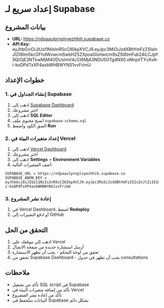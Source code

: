 # إعداد سريع لـ Supabase

## بيانات المشروع
- **URL:** https://ndpaaulprnplvyezhhih.supabase.co
- **API Key:** eyJhbGciOiJIUzI1NiIsInR5cCI6IkpXVCJ9.eyJpc3MiOiJzdXBhYmFzZSIsInJlZiI6Im5kcGFhdWxwcm5wbHZ5ZXpoaGloIiwicm9sZSI6ImFub24iLCJpYXQiOjE3NTkwMjM4ODUsImV4cCI6MjA3NDU5OTg4NX0.xMnjnITYvXvA-i-koDPdTxXP4axbWHBWYNS1vvFrimU

## خطوات الإعداد

### 1. إنشاء الجداول في Supabase
1. اذهب إلى [Supabase Dashboard](https://supabase.com/dashboard)
2. اختر مشروعك
3. اذهب إلى **SQL Editor**
4. انسخ محتوى ملف `supabase-schema.sql`
5. الصق الكود واضغط **Run**

### 2. إعداد متغيرات البيئة في Vercel
1. اذهب إلى [Vercel Dashboard](https://vercel.com/dashboard)
2. اختر مشروعك
3. اذهب إلى **Settings** > **Environment Variables**
4. أضف المتغيرات التالية:

```
SUPABASE_URL = https://ndpaaulprnplvyezhhih.supabase.co
SUPABASE_ANON_KEY = eyJhbGciOiJIUzI1NiIsInR5cCI6IkpXVCJ9.eyJpc3MiOiJzdXBhYmFzZSIsInJlZiI6Im5kcGFhdWxwcm5wbHZ5ZXpoaGloIiwicm9sZSI6ImFub24iLCJpYXQiOjE3NTkwMjM4ODUsImV4cCI6MjA3NDU5OTg4NX0.xMnjnITYvXvA-i-koDPdTxXP4axbWHBWYNS1vvFrimU
```

### 3. إعادة نشر المشروع
1. في Vercel Dashboard، اضغط **Redeploy**
2. أو ادفع التغييرات إلى GitHub

## التحقق من الحل
1. اذهب إلى موقعك على Vercel
2. أرسل استشارة جديدة من صفحة الاتصال
3. تحقق من لوحة التحكم - يجب أن تظهر الاستشارة
4. تحقق من Supabase Dashboard - يجب أن تظهر في جدول consultations

## ملاحظات
- تأكد من تشغيل SQL script في Supabase
- تأكد من إضافة متغيرات البيئة في Vercel
- تأكد من إعادة نشر المشروع
- البيانات ستُحفظ في Supabase بشكل دائم

